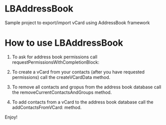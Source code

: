 LBAddressBook
=============

Sample project to export/import vCard using AddressBook framework

How to use LBAddressBook
=============
 
1. To ask for address book permissions call requestPermissionsWithCompletionBlock:
 
2. To create a vCard from your contacts (after you have requested permissions) call the createVCardData method.
 
3. To remove all contacts and gropus from the address book database call the removeCurrentContactsAndGroups method.
 
4. To add contacts from a vCard to the address book database call the addContactsFromVCard: method.
 
Enjoy!
